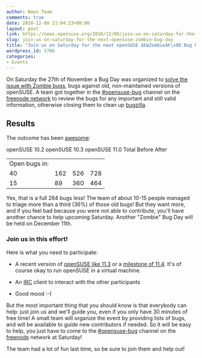 ```yaml
---
author: News Team
comments: true
date: 2010-12-08 21:04:23+00:00
layout: post
link: https://news.opensuse.org/2010/12/08/join-us-on-saturday-for-the-next-opensuse-zombie-bug-day/
slug: join-us-on-saturday-for-the-next-opensuse-zombie-bug-day
title: "Join us on Saturday for the next openSUSE â€œZombieâ€\x9D Bug Day"
wordpress_id: 5786
categories:
- Events
---
```


On Saturday the 27th of November a Bug Day was organized to [solve the issue with Zombie bugs](http://news.opensuse.org/2010/11/22/opensuse-bug-day-on-saturday-november-27th/), bugs against old, non-maintained versions of openSUSE. A team got together in the [#opensuse-bug](irc://irc.freenode.net/opensuse-bug) channel on the [freenode network](http://freenode.net) to review the bugs for any important and still valid information, otherwise closing them to clean up [bugzilla](http://bugzilla.novell.com).


## <!-- more -->Results


The outcome has been [awesome](http://lists.opensuse.org/opensuse-project/2010-11/msg00205.html):



<table >
<tbody >
<tr >

<td >Open bugs in:
</td>
openSUSE 10.2
openSUSE 10.3
openSUSE 11.0
Total
</tr>
<tr >
Before

<td >40
</td>

<td >162
</td>

<td >526
</td>

<td >728
</td>
</tr>
<tr >
After

<td >15
</td>

<td >89
</td>

<td >360
</td>

<td >464
</td>
</tr>
</tbody>
</table>



Yes, that is a full 264 bugs less! The team of about 10-15 people managed to triage more than a third (36%) of those old bugs! But they want more, and if you feel bad because you were not able to contribute, you'll have another chance to help upcoming Saturday. Another "Zombie" Bug Day will be held on December 11th.


### Join us in this effort!


Here is what you need to participate:



	
  * A recent version of [openSUSE like 11.3](http://software.opensuse.org/) or a [milestone of 11.4](http://software.opensuse.org/developer). It's of course okay to run openSUSE in a virtual machine.

	
  * An [IRC](http://www.irchelp.org/) client to interact with the other participants

	
  * Good mood :-)


But the most important thing that you should know is that everybody can help: just join us and we'll guide you, even if you only have 30 minutes of free time! A small team will organize the event by providing lists of bugs, and will be available to guide new contributors if needed. So it will be easy to help, you just have to come to the [#opensuse-bug](irc://irc.freenode.net/opensuse-bug) channel on the [freenode](http://freenode.net) network at Saturday!

The team had a lot of fun last time, so be sure to join them and help out!
